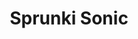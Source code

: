 ---
slug: sprunki-sonic-1842
title: Sprunki Sonic
description: "Sprunki Sonic is an exciting online game. Play for free directly in your browser!"
icon: /images/popular_mods/Sprunki Sonic.png
url: https://wowtbc.net/sprunkin/sprunki-sonic/index.html
previewImage: /images/popular_mods/Sprunki Sonic.png
type: popular mods

# SEO配置
seo:
  title: "Sprunki Sonic - Play Free Online Game | Fun Browser Games"
  description: "Sprunki Sonic - Play this fun online game for free in your browser. No download required!"
  ogImage: "/images/popular_mods/Sprunki Sonic.png"
  keywords: "sprunki-sonic-1842, online game, browser game, free game, popular mods game, play online"

videoUrls:
  - https://www.youtube.com/embed/example1
  - https://www.youtube.com/embed/example2

whyPlay:
  title: "Why Play Sprunki Sonic?"
  items:
    - "Immersive Gameplay: Sprunki Sonic offers an engaging and immersive gaming experience that will keep you entertained for hours"
    - "Challenging Levels: Test your skills with increasingly difficult challenges and obstacles"
    - "Beautiful Graphics: Enjoy stunning visuals and smooth animations that bring the game world to life"
    - "Regular Updates: New content and features are added regularly to keep the game fresh and exciting"
    - "Free to Play: Experience all the fun without spending a penny"
    - "Community Features: Connect with other players, share strategies, and compete for high scores"
    - "Cross-Platform: Play on any device with a web browser, no downloads required"

features:
  title: "Key Features of Sprunki Sonic"
  image: "/images/popular_mods/Sprunki Sonic.png"
  items:
    - "Intuitive Controls: Easy to learn controls make Sprunki Sonic accessible for players of all skill levels"
    - "Multiple Game Modes: Enjoy various gameplay options that provide different challenges and experiences"
    - "Character Customization: Personalize your gaming experience with unique characters and items"
    - "Achievement System: Complete special tasks to earn rewards and recognition"
    - "Leaderboards: Compete with players worldwide and see who can achieve the highest scores"

characteristics:
  title: "Game Characteristics"
  image: "/images/popular_mods/Sprunki Sonic.png"
  items:
    - "Genre: Popular mods game with elements of strategy and skill"
    - "Difficulty: Suitable for both casual gamers and those seeking a challenge"
    - "Play Time: Quick sessions or extended gameplay, depending on your preference"
    - "Art Style: Vibrant and engaging visuals that enhance the gaming experience"
    - "Sound Design: Immersive audio that complements the gameplay perfectly"

info: "Sprunki Sonic is an exciting online game that offers players a unique and engaging gaming experience. With its intuitive controls, stunning visuals, and challenging gameplay, Sprunki Sonic provides hours of entertainment for players of all ages and skill levels. Whether you're looking for a quick gaming session during a break or an extended play session, Sprunki Sonic delivers an immersive experience that will keep you coming back for more. The game features multiple levels of increasing difficulty, ensuring that players are constantly challenged as they progress. With regular updates adding new content and features, Sprunki Sonic remains fresh and exciting, providing endless entertainment options for its growing community of players."

howToPlayIntro: "Welcome to Sprunki Sonic! This guide will walk you through the basics and help you master the game. Whether you're a beginner or looking to improve your skills, these tips and instructions will enhance your gaming experience."

howToPlaySteps:
  - title: "Getting Started"
    description: "Begin your Sprunki Sonic adventure by familiarizing yourself with the controls. Use your keyboard or mouse to navigate through the game interface. The tutorial will guide you through the basic mechanics and help you understand the objectives."
  - title: "Understanding the Objectives"
    description: "In Sprunki Sonic, your main goal is to progress through levels by completing specific objectives. Each level presents unique challenges that require different strategies and approaches."
  - title: "Mastering the Controls"
    description: "Practice using the controls to improve your precision and reaction time. Sprunki Sonic requires quick reflexes and strategic thinking to overcome obstacles and defeat opponents."
  - title: "Utilizing Power-ups"
    description: "Collect power-ups throughout the game to enhance your abilities and overcome difficult challenges. Each power-up offers unique advantages that can be crucial for success."
  - title: "Developing Strategies"
    description: "As you progress in Sprunki Sonic, develop effective strategies for different scenarios. Analyze patterns, anticipate challenges, and adapt your approach to maximize your performance."

faq:
  title: "Frequently Asked Questions about Sprunki Sonic"
  items:
    - question: "Is Sprunki Sonic free to play?"
      answer: "Yes, Sprunki Sonic is completely free to play directly in your web browser. No downloads or purchases are required to enjoy the full game experience."
    - question: "Can I play Sprunki Sonic on mobile devices?"
      answer: "Yes, Sprunki Sonic is optimized for both desktop and mobile play. You can enjoy the game on any device with a web browser and internet connection."
    - question: "Are there any in-game purchases?"
      answer: "While Sprunki Sonic is free to play, there may be optional in-game purchases available for cosmetic items or additional features that don't affect core gameplay."
    - question: "How often is Sprunki Sonic updated?"
      answer: "The developers regularly update Sprunki Sonic with new content, features, and improvements based on player feedback and game performance."
    - question: "Can I play Sprunki Sonic offline?"
      answer: "Currently, Sprunki Sonic requires an internet connection to play as it's a browser-based online game."
    - question: "Is Sprunki Sonic suitable for children?"
      answer: "Yes, Sprunki Sonic is designed to be family-friendly and suitable for players of all ages."
    - question: "How do I report bugs or issues?"
      answer: "If you encounter any problems while playing Sprunki Sonic, you can report them through the game's support page or contact the developers directly through their website."
    - question: "Still Have Questions?"
      answer: "If you have additional questions about Sprunki Sonic that aren't covered in this FAQ, please visit our support center or contact our customer service team for assistance."
---